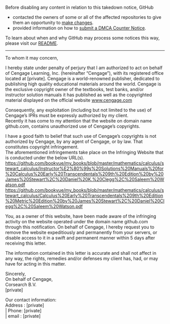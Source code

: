 Before disabling any content in relation to this takedown notice, GitHub
- contacted the owners of some or all of the affected repositories to give them an opportunity to [make changes](https://docs.github.com/en/github/site-policy/dmca-takedown-policy#a-how-does-this-actually-work).
- provided information on how to [submit a DMCA Counter Notice](https://docs.github.com/en/articles/guide-to-submitting-a-dmca-counter-notice).

To learn about when and why GitHub may process some notices this way, please visit our [README](https://github.com/github/dmca/blob/master/README.md#anatomy-of-a-takedown-notice).

---

To whom it may concern,
 
I hereby state under penalty of perjury that I am authorized to act on behalf of Cengage Learning, Inc. (hereinafter “Cengage”), with its registered office located at [private]. Cengage is a world-renowned publisher, dedicated to publishing high quality educational materials around the world. Cengage is the exclusive copyright owner of the textbooks, test banks, and/or instructor solution manuals it has published as well as the copyrighted material displayed on the official website www.cengage.com  

Consequently, any exploitation (including but not limited to the use) of Cengage’s IPRs must be expressly authorized by my client.  
Recently it has come to my attention that the website on domain name github.com, contains unauthorized use of Cengage’s copyrights.   

I have a good faith to belief that such use of Cengage’s copyrights is not authorized by Cengage, by any agent of Cengage, or by law. That constitutes copyright infringement.  
The aforementioned infringements take place on the Infringing Website that is conducted under the below URL(s).  
https://github.com/bookyue/my_books/blob/master/mathematics/calculus/stewart_calculus/Instructor%E2%80%99s%20Solutions%20Manuals%20for%20Calculus%20Early%20Transcendentals%209th%20Edition%20by%20James%20Stewart%2C%20Daniel%20K.%20Clegg%2C%20Saleem%20Watson.pdf  
https://github.com/bookyue/my_books/blob/master/mathematics/calculus/stewart_calculus/Calculus%20Early%20Transcendentals%209th%20Edition%20Metric%20Edition%20by%20James%20Stewart%2C%20Daniel%20Clegg%2C%20Saleem%20Watson.pdf

You, as a owner of this website, have been made aware of the infringing activity on the website operated under the domain name github.com through this notification. On behalf of Cengage, I hereby request you to remove the website expeditiously and permanently from your servers, or disable access to it in a swift and permanent manner within 5 days after receiving this letter.  

The information contained in this letter is accurate and shall not affect in any way, the rights, remedies and/or defenses my client has, had, or may have for acting in this matter.
 
Sincerely,  
On behalf of Cengage,  
Corsearch B.V.  
[private]
 
Our contact information:   
Address : [private]  
| Phone: [private]  
| email : [private]  
